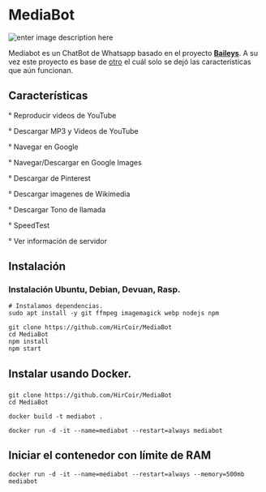 # MediaBot

![enter image description here](https://hircoir.ml/temp/github-contribution-grid-snake.svg)

Mediabot es un ChatBot de Whatsapp  basado en el proyecto  **[Baileys](https://github.com/adiwajshing/Baileys)**.  A su vez este proyecto es base de [otro](https://github.com/DikaArdnt/Hisoka-Morou) el cuál solo se dejó las características que aún funcionan.
## Características
° Reproducir videos de YouTube

° Descargar MP3 y Videos de YouTube

° Navegar en Google

° Navegar/Descargar en Google Images

° Descargar de Pinterest

° Descargar imagenes de Wikimedia

° Descargar Tono de llamada

° SpeedTest

° Ver información de servidor

## Instalación
### Instalación Ubuntu, Debian, Devuan, Rasp.

    # Instalamos dependencias.
    sudo apt install -y git ffmpeg imagemagick webp nodejs npm
    
    git clone https://github.com/HirCoir/MediaBot
    cd MediaBot
    npm install
    npm start
## Instalar usando Docker.
### 

    git clone https://github.com/HirCoir/MediaBot
    cd MediaBot

    docker build -t mediabot .

    docker run -d -it --name=mediabot --restart=always mediabot
## Iniciar el contenedor con límite de RAM

    docker run -d -it --name=mediabot --restart=always --memory=500mb mediabot
